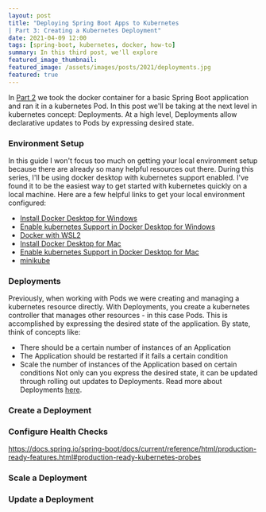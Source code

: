 ```yaml
---
layout: post
title: "Deploying Spring Boot Apps to Kubernetes 
| Part 3: Creating a Kubernetes Deployment"
date: 2021-04-09 12:00
tags: [spring-boot, kubernetes, docker, how-to]
summary: In this third post, we'll explore 
featured_image_thumbnail:
featured_image: /assets/images/posts/2021/deployments.jpg
featured: true
---
```


In [Part 2](2021-04-09-simple-spring-boot-on-k8s.md) we took the docker container for a basic Spring Boot application and ran it in a kubernetes Pod. In this post we'll be taking at the next level in kubernetes concept: Deployments. At a high level, Deployments allow declarative updates to Pods by expressing desired state. 

### Environment Setup
In this guide I won't focus too much on getting your local environment setup because there are already so many helpful resources out there. During this series, I'll be using docker desktop with kubernetes support enabled. I've found it to be the easiest way to get started with kubernetes quickly on a local machine. Here are a few helpful links to get your local environment configured:
* [Install Docker Desktop for Windows](https://docs.docker.com/docker-for-windows/install/)
* [Enable kubernetes Support in Docker Desktop for Windows](https://docs.docker.com/docker-for-windows/#kubernetes)
* [Docker with WSL2](https://docs.docker.com/docker-for-windows/wsl-tech-preview/)
* [Install Docker Desktop for Mac](https://docs.docker.com/docker-for-mac/install/)
* [Enable kubernetes Support in Docker Desktop for Mac](https://docs.docker.com/docker-for-mac/#kubernetes)
* [minikube](https://minikube.sigs.k8s.io/docs/start/) 

### Deployments
Previously, when working with Pods we were creating and managing a kubernetes resource directly. With Deployments, you create a kubernetes controller that manages other resources - in this case Pods. This is accomplished by expressing the desired state of the application. By state, think of concepts like:
* There should be a certain number of instances of an Application
* The Application should be restarted if it fails a certain condition
* Scale the number of instances of the Application based on certain conditions
Not only can you express the desired state, it can be updated through rolling out updates to Deployments. Read more about Deployments [here](https://kubernetes.io/docs/concepts/workloads/controllers/deployment/).

### Create a Deployment

### Configure Health Checks
https://docs.spring.io/spring-boot/docs/current/reference/html/production-ready-features.html#production-ready-kubernetes-probes

### Scale a Deployment

### Update a Deployment